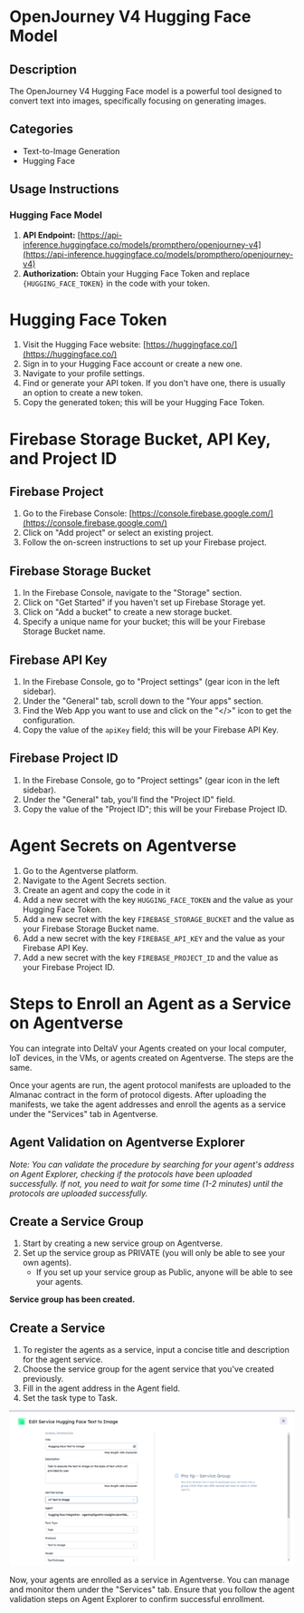 # OpenJourney V4 Hugging Face Model

## Description
The OpenJourney V4 Hugging Face model is a powerful tool designed to convert text into images, specifically focusing on generating images.

## Categories
- Text-to-Image Generation
- Hugging Face

## Usage Instructions

### Hugging Face Model
1. **API Endpoint:** [https://api-inference.huggingface.co/models/prompthero/openjourney-v4](https://api-inference.huggingface.co/models/prompthero/openjourney-v4)
2. **Authorization:** Obtain your Hugging Face Token and replace `{HUGGING_FACE_TOKEN}` in the code with your token.

# Hugging Face Token

1. Visit the Hugging Face website: [https://huggingface.co/](https://huggingface.co/)
2. Sign in to your Hugging Face account or create a new one.
3. Navigate to your profile settings.
4. Find or generate your API token. If you don't have one, there is usually an option to create a new token.
5. Copy the generated token; this will be your Hugging Face Token.

# Firebase Storage Bucket, API Key, and Project ID

## Firebase Project

1. Go to the Firebase Console: [https://console.firebase.google.com/](https://console.firebase.google.com/)
2. Click on "Add project" or select an existing project.
3. Follow the on-screen instructions to set up your Firebase project.

## Firebase Storage Bucket

1. In the Firebase Console, navigate to the "Storage" section.
2. Click on "Get Started" if you haven't set up Firebase Storage yet.
3. Click on "Add a bucket" to create a new storage bucket.
4. Specify a unique name for your bucket; this will be your Firebase Storage Bucket name.

## Firebase API Key

1. In the Firebase Console, go to "Project settings" (gear icon in the left sidebar).
2. Under the "General" tab, scroll down to the "Your apps" section.
3. Find the Web App you want to use and click on the "</>" icon to get the configuration.
4. Copy the value of the `apiKey` field; this will be your Firebase API Key.

## Firebase Project ID

1. In the Firebase Console, go to "Project settings" (gear icon in the left sidebar).
2. Under the "General" tab, you'll find the "Project ID" field.
3. Copy the value of the "Project ID"; this will be your Firebase Project ID.

# Agent Secrets on Agentverse

1. Go to the Agentverse platform.
2. Navigate to the Agent Secrets section.
3. Create an agent and copy the code in it
4. Add a new secret with the key `HUGGING_FACE_TOKEN` and the value as your Hugging Face Token.
5. Add a new secret with the key `FIREBASE_STORAGE_BUCKET` and the value as your Firebase Storage Bucket name.
6. Add a new secret with the key `FIREBASE_API_KEY` and the value as your Firebase API Key.
7. Add a new secret with the key `FIREBASE_PROJECT_ID` and the value as your Firebase Project ID.

# Steps to Enroll an Agent as a Service on Agentverse

You can integrate into DeltaV your Agents created on your local computer, IoT devices, in the VMs, or agents created on Agentverse. The steps are the same.

Once your agents are run, the agent protocol manifests are uploaded to the Almanac contract in the form of protocol digests. After uploading the manifests, we take the agent addresses and enroll the agents as a service under the "Services" tab in Agentverse.

## Agent Validation on Agentverse Explorer
*Note: You can validate the procedure by searching for your agent's address on Agent Explorer, checking if the protocols have been uploaded successfully. If not, you need to wait for some time (1-2 minutes) until the protocols are uploaded successfully.*

## Create a Service Group

1. Start by creating a new service group on Agentverse.
2. Set up the service group as PRIVATE (you will only be able to see your own agents).
   - If you set up your service group as Public, anyone will be able to see your agents.

**Service group has been created.**

## Create a Service

1. To register the agents as a service, input a concise title and description for the agent service.
2. Choose the service group for the agent service that you've created previously.
3. Fill in the agent address in the Agent field.
4. Set the task type to Task.

![Image](./image.png)

Now, your agents are enrolled as a service in Agentverse. You can manage and monitor them under the "Services" tab. Ensure that you follow the agent validation steps on Agent Explorer to confirm successful enrollment.

